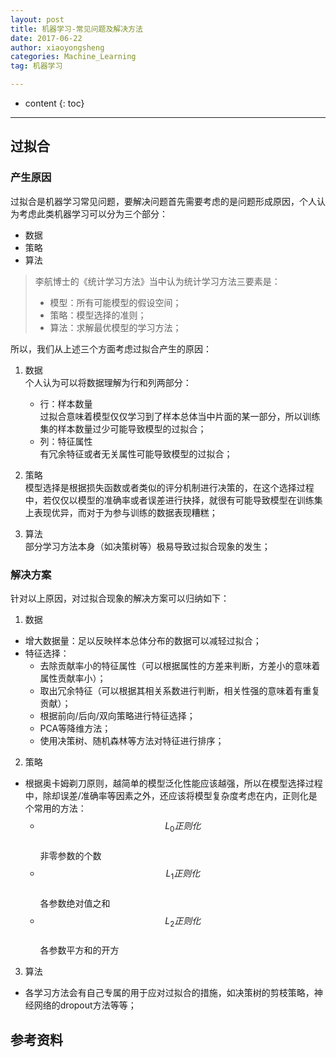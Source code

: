 ```yaml
---
layout: post
title: 机器学习-常见问题及解决方法
date: 2017-06-22
author: xiaoyongsheng
categories: Machine_Learning
tag: 机器学习

---
```


* content
{: toc}

---

## 过拟合

### 产生原因

过拟合是机器学习常见问题，要解决问题首先需要考虑的是问题形成原因，个人认为考虑此类机器学习可以分为三个部分：
 - 数据
 - 策略
 - 算法

> 李航博士的《统计学习方法》当中认为统计学习方法三要素是：  
>   - 模型：所有可能模型的假设空间；
>   - 策略：模型选择的准则；
>   - 算法：求解最优模型的学习方法；

所以，我们从上述三个方面考虑过拟合产生的原因：
 1. 数据  
   个人认为可以将数据理解为行和列两部分：  
     - 行：样本数量  
	   过拟合意味着模型仅仅学习到了样本总体当中片面的某一部分，所以训练集的样本数量过少可能导致模型的过拟合；  
	 - 列：特征属性  
	   有冗余特征或者无关属性可能导致模型的过拟合；  

 2. 策略  
   模型选择是根据损失函数或者类似的评分机制进行决策的，在这个选择过程中，若仅仅以模型的准确率或者误差进行抉择，就很有可能导致模型在训练集上表现优异，而对于为参与训练的数据表现糟糕；  

 3. 算法  
   部分学习方法本身（如决策树等）极易导致过拟合现象的发生；


### 解决方案

针对以上原因，对过拟合现象的解决方案可以归纳如下：  
 1. 数据  
   - 增大数据量：足以反映样本总体分布的数据可以减轻过拟合；  
   - 特征选择：  
     - 去除贡献率小的特征属性（可以根据属性的方差来判断，方差小的意味着属性贡献率小）；  
	 - 取出冗余特征（可以根据其相关系数进行判断，相关性强的意味着有重复贡献）；  
	 - 根据前向/后向/双向策略进行特征选择；  
	 - PCA等降维方法； 
	 - 使用决策树、随机森林等方法对特征进行排序；
 2. 策略  
   - 根据奥卡姆剃刀原则，越简单的模型泛化性能应该越强，所以在模型选择过程中，除却误差/准确率等因素之外，还应该将模型复杂度考虑在内，正则化是个常用的方法：  
     - $$L_0正则化$$   
		 非零参数的个数  
     - $$L_1正则化$$   
	     各参数绝对值之和  
     - $$L_2正则化$$   
	     各参数平方和的开方  
3. 算法  
  - 各学习方法会有自己专属的用于应对过拟合的措施，如决策树的剪枝策略，神经网络的dropout方法等等；




## 参考资料  

[^1]: 周志华.机器学习[M].清华大学出版社,2016.  
[^2]: 李航.统计学习方法[M].清华大学出版社,2012.  
